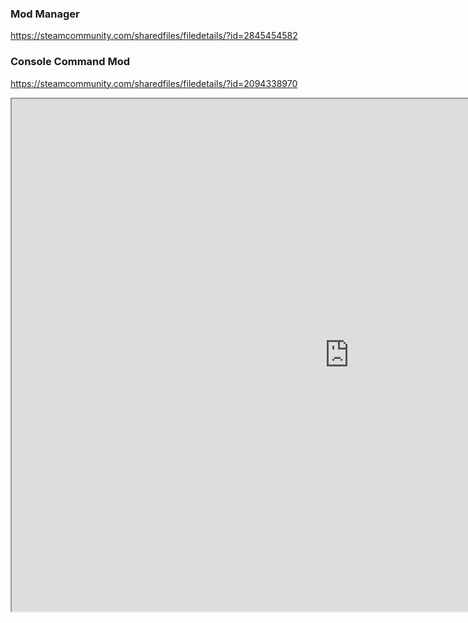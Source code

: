 
### Mod Manager

https://steamcommunity.com/sharedfiles/filedetails/?id=2845454582

### Console Command Mod
https://steamcommunity.com/sharedfiles/filedetails/?id=2094338970

<iframe width="1080" height="820"  src="https://steamcommunity.com/sharedfiles/filedetails/?id=2094338970"></iframe>
